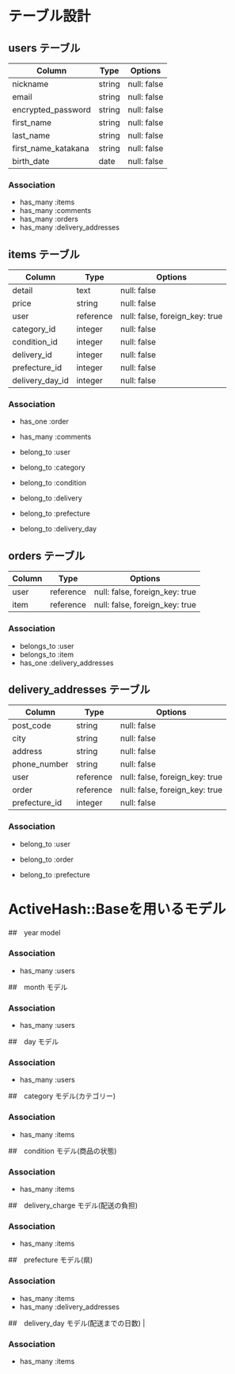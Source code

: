 # テーブル設計
## users テーブル

| Column             | Type    | Options     |
| ------------------ | ------- | ----------- |
| nickname           | string  | null: false |
| email              | string  | null: false |
| encrypted_password | string  | null: false |
| first_name         | string  | null: false |
| last_name          | string  | null: false |
| first_name_katakana| string  | null: false |
| birth_date         | date    | null: false |



### Association
- has_many :items
- has_many :comments
- has_many :orders
- has_many :delivery_addresses




## items テーブル

| Column             | Type      | Options                        |
| ------------------ | --------- | ------------------------------ |
| detail             | text      | null: false                    |
| price              | string    | null: false                    |
| user               | reference | null: false, foreign_key: true |
| category_id        | integer   | null: false                    |
| condition_id       | integer   | null: false                    |
| delivery_id        | integer   | null: false                    |
| prefecture_id      | integer   | null: false                    |
| delivery_day_id    | integer   | null: false                    |


### Association
- has_one :order
- has_many :comments
- belong_to :user

- belong_to :category
- belong_to :condition
- belong_to :delivery
- belong_to :prefecture
- belong_to :delivery_day


## orders テーブル

| Column             | Type      | Options                        |
| ------------------ | --------- | ------------------------------ |
| user               | reference | null: false, foreign_key: true |          
| item               | reference | null: false, foreign_key: true |         
 


### Association
- belongs_to :user
- belongs_to :item
- has_one :delivery_addresses


## delivery_addresses テーブル

| Column             | Type      | Options                        |
| ------------------ | --------- | ------------------------------ |
| post_code          | string    | null: false                    |
| city               | string    | null: false                    |
| address            | string    | null: false                    |
| phone_number       | string    | null: false                    |
| user               | reference | null: false, foreign_key: true |            
| order              | reference | null: false, foreign_key: true |         
| prefecture_id      | integer   | null: false                    |


### Association
- belong_to :user
- belong_to :order

- belong_to :prefecture





# ActiveHash::Baseを用いるモデル
##　year model


### Association
- has_many :users


##　month モデル

### Association
- has_many :users

##　day モデル

### Association
- has_many :users

##　category モデル(カテゴリー)


### Association
- has_many :items

##　condition モデル(商品の状態)


### Association
- has_many :items

##　delivery_charge モデル(配送の負担)


### Association
- has_many :items

##　prefecture モデル(県)

### Association
- has_many :items
- has_many :delivery_addresses


##　delivery_day モデル(配送までの日数)
|

### Association
- has_many :items


